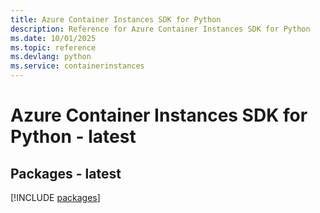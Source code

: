 ```yaml
---
title: Azure Container Instances SDK for Python
description: Reference for Azure Container Instances SDK for Python
ms.date: 10/01/2025
ms.topic: reference
ms.devlang: python
ms.service: containerinstances
---
```

# Azure Container Instances SDK for Python - latest
## Packages - latest
[!INCLUDE [packages](container-instances-index.md)]